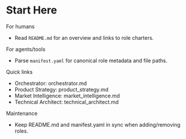 # Start Here

For humans
- Read `README.md` for an overview and links to role charters.

For agents/tools
- Parse `manifest.yaml` for canonical role metadata and file paths.

Quick links
- Orchestrator: orchestrator.md
- Product Strategy: product_strategy.md
- Market Intelligence: market_intelligence.md
- Technical Architect: technical_architect.md

Maintenance
- Keep README.md and manifest.yaml in sync when adding/removing roles.
